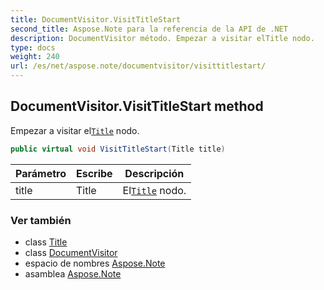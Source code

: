 ```yaml
---
title: DocumentVisitor.VisitTitleStart
second_title: Aspose.Note para la referencia de la API de .NET
description: DocumentVisitor método. Empezar a visitar elTitle nodo.
type: docs
weight: 240
url: /es/net/aspose.note/documentvisitor/visittitlestart/
---
```

## DocumentVisitor.VisitTitleStart method

Empezar a visitar el[`Title`](../../title/) nodo.

```csharp
public virtual void VisitTitleStart(Title title)
```

| Parámetro | Escribe | Descripción |
| --- | --- | --- |
| title | Title | El[`Title`](../../title/) nodo. |

### Ver también

* class [Title](../../title/)
* class [DocumentVisitor](../)
* espacio de nombres [Aspose.Note](../../documentvisitor/)
* asamblea [Aspose.Note](../../../)


